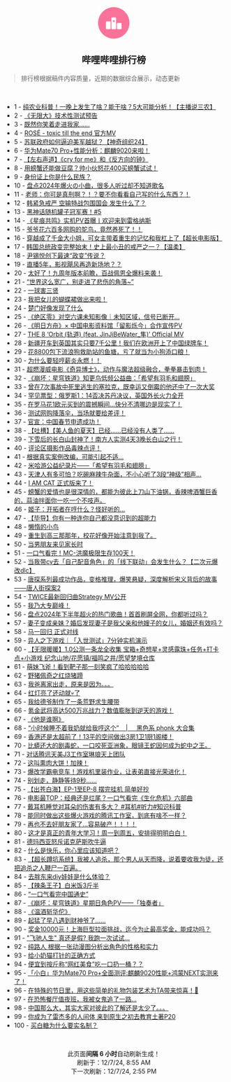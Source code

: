 <div align="center">
    <img src="./assets/icon_rank.png" alt="logo" />
    <h2>哔哩哔哩排行榜</h>
</div>

> 排行榜根据稿件内容质量，近期的数据综合展示，动态更新

<br />

<ul><li><span>1 - <a href=https://www.bilibili.com/BV1wqiUYzE2c target=_blank>纯农业科普！一晚上发生了啥？能干啥？5大可能分析！【主播说三农】</a></span></li><li><span>2 - <a href=https://www.bilibili.com/BV1tkimYjEz7 target=_blank>《无限大》技术性测试预告</a></span></li><li><span>3 - <a href=https://www.bilibili.com/BV198zRYEEFs target=_blank>既然你笑着走进我家……</a></span></li><li><span>4 - <a href=https://www.bilibili.com/BV1ZZiRYEEUh target=_blank>ROSÉ&nbsp;-&nbsp;toxic&nbsp;till&nbsp;the&nbsp;end&nbsp;官方MV</a></span></li><li><span>5 - <a href=https://www.bilibili.com/BV167ioYsEtM target=_blank>苏联政府如何逼迫美军越狱？【神奇组织24】</a></span></li><li><span>6 - <a href=https://www.bilibili.com/BV1j6iYYHEYG target=_blank>华为Mate70&nbsp;Pro+性能分析：麒麟9020来啦！</a></span></li><li><span>7 - <a href=https://www.bilibili.com/BV1f76PY7EPi target=_blank>【左右声道】《cry&nbsp;for&nbsp;me》和《反方向的钟》</a></span></li><li><span>8 - <a href=https://www.bilibili.com/BV17azSYkERg target=_blank>用螃蟹还能做豆腐？帅小伙怒花400买螃蟹试试！</a></span></li><li><span>9 - <a href=https://www.bilibili.com/BV1Jdi1YfEjB target=_blank>身份证上你是什么民族？</a></span></li><li><span>10 - <a href=https://www.bilibili.com/BV1xviXY4ESm target=_blank>盘点2024年爆火の小曲，很多人听过却不知道歌名</a></span></li><li><span>11 - <a href=https://www.bilibili.com/BV1cziUYME2f target=_blank>老师：你可是真刑啊？！？要不你看看自己写的什么东西？！</a></span></li><li><span>12 - <a href=https://www.bilibili.com/BV1jBzQYjEob target=_blank>韩紧急戒严&nbsp;空输特战包围国会&nbsp;发生什么了？</a></span></li><li><span>13 - <a href=https://www.bilibili.com/BV1BYi9Y2EeP target=_blank>黑神话随机罐子冠军赛！#5</a></span></li><li><span>14 - <a href=https://www.bilibili.com/BV141zCYzECj target=_blank>《星痕共鸣》实机PV首曝丨欢迎来到雷格纳斯</a></span></li><li><span>15 - <a href=https://www.bilibili.com/BV1PPzXYbEyo target=_blank>爷爷花六百多网购的鸵鸟，竟然养死了！！</a></span></li><li><span>16 - <a href=https://www.bilibili.com/BV1gJi2YVE3x target=_blank>穿越成了千金大小姐，可女主带着重生的记忆和我杠上了【超长电影版】</a></span></li><li><span>17 - <a href=https://www.bilibili.com/BV1SYzXYBEom target=_blank>韩国总统政变完整始末！史上最小丑的戒严之一？【温柔】</a></span></li><li><span>18 - <a href=https://www.bilibili.com/BV17ki2YtEhx target=_blank>尹锡悦创下最速“政变”传说？</a></span></li><li><span>19 - <a href=https://www.bilibili.com/BV1ucimYLEsB target=_blank>直播5年，影视飓风再造新场地？？</a></span></li><li><span>20 - <a href=https://www.bilibili.com/BV1Jfi1YoE6g target=_blank>太好了！九周年版本前瞻，百战佩恩全爆料来袭！</a></span></li><li><span>21 - <a href=https://www.bilibili.com/BV1tzzCYCED8 target=_blank>“世界这么宽广，别走进了悲伤的角落~”</a></span></li><li><span>22 - <a href=https://www.bilibili.com/BV1EQiXY1Egk target=_blank>一球害三贤</a></span></li><li><span>23 - <a href=https://www.bilibili.com/BV1YzzmYFEnF target=_blank>我把女儿的蝴蝶裙做出来啦！</a></span></li><li><span>24 - <a href=https://www.bilibili.com/BV13EiUYQEMp target=_blank>楚门好像发现了什么</a></span></li><li><span>25 - <a href=https://www.bilibili.com/BV1eFzSYeEza target=_blank>《绝区零》对空六课未知影像｜未知区域，信号已断开…</a></span></li><li><span>26 - <a href=https://www.bilibili.com/BV1khiZYeEDn target=_blank>《明日方舟》×&nbsp;中国电影资料馆「留影烁今」合作宣传PV</a></span></li><li><span>27 - <a href=https://www.bilibili.com/BV1PPzXYbEc9 target=_blank>THE&nbsp;8&nbsp;‘Orbit&nbsp;(轨道)&nbsp;(feat.&nbsp;JinJiBeWater_隼)’&nbsp;Official&nbsp;MV</a></span></li><li><span>28 - <a href=https://www.bilibili.com/BV1znimYhEpk target=_blank>新疆开车到英国其实只要7千公里！我们在欧洲开上了中国绿牌车！</a></span></li><li><span>29 - <a href=https://www.bilibili.com/BV1AtidYfE27 target=_blank>花8800包下流浪狗救助站的鱼塘，亏了就当为小狗添口粮！</a></span></li><li><span>30 - <a href=https://www.bilibili.com/BV16Ri1Y8E9w target=_blank>为什么要轻哼薪炎永燃！！</a></span></li><li><span>31 - <a href=https://www.bilibili.com/BV1gbiXYhEwZ target=_blank>超燃漫威电影《奇异博士》，动作与魔法超级融合，拳拳暴击到肉！</a></span></li><li><span>32 - <a href=https://www.bilibili.com/BV11GzmYmEpN target=_blank>《崩坏：星穹铁道》知更鸟低频公益曲：「希望有羽毛和翅膀」</a></span></li><li><span>33 - <a href=https://www.bilibili.com/BV14viXY4ErZ target=_blank>曾在7次事故中死里逃生的塞拉克，既幸运又倒霉的他还中了一次大奖</a></span></li><li><span>34 - <a href=https://www.bilibili.com/BV1Lhz1YoEH2 target=_blank>罕见票型：俄罗斯1：14否决苏丹决议，英国外长火力全开</a></span></li><li><span>35 - <a href=https://www.bilibili.com/BV1YTzQYqEPt target=_blank>在罗马花1欧元买到的震撼瞬间…快分不清哪边是现实了！</a></span></li><li><span>36 - <a href=https://www.bilibili.com/BV17wi2YREPQ target=_blank>测试网购降落伞，当场就要给差评！</a></span></li><li><span>37 - <a href=https://www.bilibili.com/BV17NiUYhEEe target=_blank>官宣：中国春节申遗成功！</a></span></li><li><span>38 - <a href=https://www.bilibili.com/BV1u7i2YyE21 target=_blank>【吐槽】【美人鱼的夏天】已经……已经没有人类了……</a></span></li><li><span>39 - <a href=https://www.bilibili.com/BV1FyiDYkEYV target=_blank>下雪后的长白山封神了！南方人实测4天3晚长白山之行！</a></span></li><li><span>40 - <a href=https://www.bilibili.com/BV152z9YUEyx target=_blank>评论区摄影作品毒辣点评！</a></span></li><li><span>41 - <a href=https://www.bilibili.com/BV1pQi1YaETF target=_blank>根据真实案例改编，可能引起不适…</a></span></li><li><span>42 - <a href=https://www.bilibili.com/BV16j6KYoEue target=_blank>米哈游公益纪录片——「希望有羽毛和翅膀」</a></span></li><li><span>43 - <a href=https://www.bilibili.com/BV1Qdi2YmEEq target=_blank>天津人有多可怕？吃碗麻辣牛杂面，不小心听了3段“神级”相声…</a></span></li><li><span>44 - <a href=https://www.bilibili.com/BV1xWiYYAEW8 target=_blank>I&nbsp;AM&nbsp;CAT&nbsp;正式版来了！</a></span></li><li><span>45 - <a href=https://www.bilibili.com/BV1cvi2YAEzF target=_blank>螃蟹的爱情也是很深情的，都能为彼此上刀山下油锅，香辣啤酒蟹巨香的，蒜油拌面你一吃一个不吱声。</a></span></li><li><span>46 - <a href=https://www.bilibili.com/BV1Hii2YaENp target=_blank>姬子：开拓者在哼什么？怪好听的…</a></span></li><li><span>47 - <a href=https://www.bilibili.com/BV12hz2Y1E3B target=_blank>【毕导】你有一种连你自己都没意识到的超能力</a></span></li><li><span>48 - <a href=https://www.bilibili.com/BV1CSzRYvEWo target=_blank>懒惰的小鸟</a></span></li><li><span>49 - <a href=https://www.bilibili.com/BV1VeifYHE9q target=_blank>重生到高三那那年，校花好像开始注意到我了。</a></span></li><li><span>50 - <a href=https://www.bilibili.com/BV1np6MYaEiN target=_blank>当男朋友来见家长时</a></span></li><li><span>51 - <a href=https://www.bilibili.com/BV1ATzXY4EpB target=_blank>一口气看完！MC-洪魔极限生存100天！</a></span></li><li><span>52 - <a href=https://www.bilibili.com/BV1w1iXYSEtM target=_blank>当我带cv去「自己配音角色」的「线下联动」会发生什么？【二次元爆改dlc】</a></span></li><li><span>53 - <a href=https://www.bilibili.com/BV1HQi1YaEsa target=_blank>唐探系列最成功作品，变格推理，爆笑悬疑，深度解析宋义背后的故事——唐人街探案2</a></span></li><li><span>54 - <a href=https://www.bilibili.com/BV1vMiqYfEVn target=_blank>TWICE最新回归曲Strategy&nbsp;MV公开</a></span></li><li><span>55 - <a href=https://www.bilibili.com/BV1HpzSYUEht target=_blank>我乃大专巅峰！</a></span></li><li><span>56 - <a href=https://www.bilibili.com/BV1wqiUYzEX1 target=_blank>盘点2024年下半年超火的热门歌曲！首首刷屏全网，你都听过吗？</a></span></li><li><span>57 - <a href=https://www.bilibili.com/BV1iSiUYhEks target=_blank>妻子变成亲妹？婚后发现妻子是我父亲和他嫂子的女儿，婚姻还有效吗？</a></span></li><li><span>58 - <a href=https://www.bilibili.com/BV1DRi2YEE2X target=_blank>马一回归&nbsp;正式对线</a></span></li><li><span>59 - <a href=https://www.bilibili.com/BV1FFzyYFE2G target=_blank>异人之下游戏｜「入世测试」7分钟实机演示</a></span></li><li><span>60 - <a href=https://www.bilibili.com/BV1ktidYZEgh target=_blank>【无限暖暖】1.0公测一条龙全收集&nbsp;宝箱+奇想星+灵感露珠+任务+打卡点+小游戏&nbsp;纪念山地/花愿镇/福鸣之井/愿望梦境仓库</a></span></li><li><span>61 - <a href=https://www.bilibili.com/BV1FczyYbEAh target=_blank>萌妹飞斧！看到靶子那一刻笑疯了哈哈哈哈哈</a></span></li><li><span>62 - <a href=https://www.bilibili.com/BV1hh6PYzEB2 target=_blank>野猪佩奇之红烧猪蹄</a></span></li><li><span>63 - <a href=https://www.bilibili.com/BV1Cxi9YHEvx target=_blank>我爸离家出走，原来是因为。。。</a></span></li><li><span>64 - <a href=https://www.bilibili.com/BV16izkYdEAC target=_blank>红灯亮了还动就💀了</a></span></li><li><span>65 - <a href=https://www.bilibili.com/BV1QiiiYDEAz target=_blank>我给德爷制作了一条荒野求生腰带</a></span></li><li><span>66 - <a href=https://www.bilibili.com/BV1oRiXYkEvT target=_blank>氪金武将高达500万兆战力？数值膨胀到逆天的游戏！</a></span></li><li><span>67 - <a href=https://www.bilibili.com/BV1GQz9YLE7x target=_blank>《他是谁啊》</a></span></li><li><span>68 - <a href=https://www.bilibili.com/BV1Jc6TYoEzL target=_blank>“小时候睡不着我奶就给我哼这个”&nbsp;&nbsp;&nbsp;&nbsp;|&nbsp;&nbsp;&nbsp;&nbsp;&nbsp;黑色系&nbsp;phonk&nbsp;大合集</a></span></li><li><span>69 - <a href=https://www.bilibili.com/BV1CXimYzE5v target=_blank>香港还是太超前了！13平的空间做出3房1卫1厨1阁楼！</a></span></li><li><span>70 - <a href=https://www.bilibili.com/BV1QoiUYREUM target=_blank>比蟒还大的剧毒蛇，一口咬死亚洲象，眼镜王蛇因何成为蛇中之王。</a></span></li><li><span>71 - <a href=https://www.bilibili.com/BV1jHioYQEkz target=_blank>对话腾讯天美J3工作室琳琅天上团队</a></span></li><li><span>72 - <a href=https://www.bilibili.com/BV1zViRYJEjW target=_blank>这叫熏肉大饼！加辣！</a></span></li><li><span>73 - <a href=https://www.bilibili.com/BV1bcimYLEy4 target=_blank>爆改学霸电竞车！游戏机里装作业，让表弟直接光荣进化！</a></span></li><li><span>74 - <a href=https://www.bilibili.com/BV178zmYKEun target=_blank>别划走，静静等待9秒……</a></span></li><li><span>75 - <a href=https://www.bilibili.com/BV1LniRYyE2f target=_blank>【出苍白海】EP-1至EP-8&nbsp;摆完挂机&nbsp;简单好抄</a></span></li><li><span>76 - <a href=https://www.bilibili.com/BV1hgzQYvEv9 target=_blank>电影最TOP：经典还是烂尾？一口气看完《生化危机》六部曲</a></span></li><li><span>77 - <a href=https://www.bilibili.com/BV1arzmYZESQ target=_blank>戴耳机睡觉对耳朵的伤害有多大？&nbsp;#耳机#听力#知识科普</a></span></li><li><span>78 - <a href=https://www.bilibili.com/BV1JtzSYLECH target=_blank>能同时做出这些爆火游戏的腾讯工作室，到底有啥不一样？</a></span></li><li><span>79 - <a href=https://www.bilibili.com/BV1QKi9YNE5V target=_blank>再也不去好朋友家了…容易破产！！！！</a></span></li><li><span>80 - <a href=https://www.bilibili.com/BV1N9zmYSEaJ target=_blank>这才是真正的青年大学习！周一到周五，安排得明明白白！</a></span></li><li><span>81 - <a href=https://www.bilibili.com/BV1V2z9YUEXA target=_blank>德玛西亚怒斥诺克萨斯吹牛逼</a></span></li><li><span>82 - <a href=https://www.bilibili.com/BV1BUz2YPEtM target=_blank>什么是快乐，你心里应该知道吧？</a></span></li><li><span>83 - <a href=https://www.bilibili.com/BV1yCUkYWEhN target=_blank>【超长蹲坑系统】我被人追杀，那个男人从天而降，说着要收我为徒，还把追杀之人鞭尸一百遍。</a></span></li><li><span>84 - <a href=https://www.bilibili.com/BV1HHzmYrEME target=_blank>去胖东来diy娃娃是什么体验？</a></span></li><li><span>85 - <a href=https://www.bilibili.com/BV1uCzoYEEir target=_blank>【辣条王子】白米饭3斤半</a></span></li><li><span>86 - <a href=https://www.bilibili.com/BV15MiZYnEx8 target=_blank>“一口气看完中国通史”</a></span></li><li><span>87 - <a href=https://www.bilibili.com/BV1Dg6AYNEpD target=_blank>《崩坏：星穹铁道》星期日角色PV——「独奏者」</a></span></li><li><span>88 - <a href=https://www.bilibili.com/BV11ciRYtEsw target=_blank>《温酒斩华佗》</a></span></li><li><span>89 - <a href=https://www.bilibili.com/BV1yEzSYHESQ target=_blank>起猛了早八遇到财神爷了……</a></span></li><li><span>90 - <a href=https://www.bilibili.com/BV1iP6TYRE9b target=_blank>奖金10000元！上海巨型拉面挑战，迄今为止最高奖金，能成功吗？</a></span></li><li><span>91 - <a href=https://www.bilibili.com/BV1fk6TYZEVT target=_blank>&quot;飞驰人生&quot;&nbsp;真还是假?&nbsp;我跑一次试试...</a></span></li><li><span>92 - <a href=https://www.bilibili.com/BV1GYioY5E1Z target=_blank>纯路人&nbsp;根据一张动漫图分析出角色的性格和实力</a></span></li><li><span>93 - <a href=https://www.bilibili.com/BV1j3z2Y8EGF target=_blank>给小奶猫打针的正确方式</a></span></li><li><span>94 - <a href=https://www.bilibili.com/BV167imYYEiP target=_blank>便宜到按斤称“网红美食”吃一口扔一桶？？</a></span></li><li><span>95 - <a href=https://www.bilibili.com/BV1ZcidYjEch target=_blank>「小白」华为Mate70&nbsp;Pro+全面测评:麒麟9020性能+鸿蒙NEXT实测来了！</a></span></li><li><span>96 - <a href=https://www.bilibili.com/BV1qtzmYqEk1 target=_blank>在特殊的节日里，用这些简单的礼物包装艺术为TA带来惊喜！🎁</a></span></li><li><span>97 - <a href=https://www.bilibili.com/BV1cLzRYfE1y target=_blank>在恐怖餐厅值夜班，我被女鬼追了一路...</a></span></li><li><span>98 - <a href=https://www.bilibili.com/BV1nq6NYsETF target=_blank>中国那么大，其实大家对彼此的了解还是太少了。。。</a></span></li><li><span>99 - <a href=https://www.bilibili.com/BV1GVi2Y7EBz target=_blank>你成为了雷杰多的人间体&nbsp;来到原生之初去教育土著P20</a></span></li><li><span>100 - <a href=https://www.bilibili.com/BV1qF6NYSEL5 target=_blank>买白糖为什么要实名制？</a></span></li></ul>

<br />

<p align=center>此页面<strong>间隔 6 小时</strong>自动刷新生成！<br>刷新于：12/7/24, 8:55 AM<br>下一次刷新：12/7/24, 2:55 PM</p>
